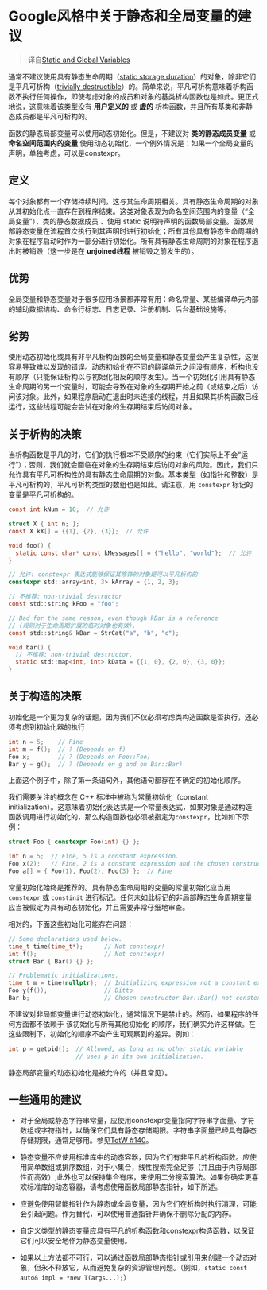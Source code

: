 # Google风格中关于静态和全局变量的建议

> 译自[Static and Global Variables](https://google.github.io/styleguide/cppguide.html#Static_and_Global_Variables)

通常不建议使用具有静态生命周期（[static storage duration](https://en.cppreference.com/w/cpp/language/storage_duration#Storage_duration)）的对象，除非它们是平凡可析构（[trivially destructible](https://en.cppreference.com/w/cpp/types/is_destructible)）的。简单来说，平凡可析构意味着析构函数不执行任何操作，即使考虑对象的成员和对象的基类析构函数也是如此。更正式地说，这意味着该类型没有 **用户定义的** 或 **虚的** 析构函数，并且所有基类和非静态成员都是平凡可析构的。

函数的静态局部变量可以使用动态初始化。但是，不建议对 **类的静态成员变量** 或 **命名空间范围内的变量** 使用动态初始化，一个例外情况是：如果一个全局变量的声明，单独考虑，可以是constexpr。

## 定义

每个对象都有一个存储持续时间，这与其生命周期相关。具有静态生命周期的对象从其初始化点一直存在到程序结束。这类对象表现为命名空间范围内的变量（“全局变量”）、类的静态数据成员 、使用 static 说明符声明的函数局部变量。函数局部静态变量在流程首次执行到其声明时进行初始化；所有其他具有静态生命周期的对象在程序启动时作为一部分进行初始化。所有具有静态生命周期的对象在程序退出时被销毁（这一步是在 **unjoined线程** 被销毁之前发生的）。

## 优势

全局变量和静态变量对于很多应用场景都非常有用：命名常量、某些编译单元内部的辅助数据结构、命令行标志、日志记录、注册机制、后台基础设施等。

## 劣势

使用动态初始化或具有非平凡析构函数的全局变量和静态变量会产生复杂性，这很容易导致难以发现的错误。动态初始化在不同的翻译单元之间没有顺序，析构也没有顺序（只能保证析构以与初始化相反的顺序发生）。当一个初始化引用具有静态生命周期的另一个变量时，可能会导致在对象的生存期开始之前（或结束之后）访问该对象。此外，如果程序启动在退出时未连接的线程，并且如果其析构函数已经运行，这些线程可能会尝试在对象的生存期结束后访问对象。

## 关于析构的决策

当析构函数是平凡的时，它们的执行根本不受顺序的约束（它们实际上不会“运行”）；否则，我们就会面临在对象的生存期结束后访问对象的风险。因此，我们只允许具有平凡可析构性的具有静态生命周期的对象。基本类型（如指针和整数）是平凡可析构的，平凡可析构类型的数组也是如此。请注意，用 `constexpr` 标记的变量是平凡可析构的。 

```c
const int kNum = 10;  // 允许

struct X { int n; };
const X kX[] = {{1}, {2}, {3}};  // 允许

void foo() {
  static const char* const kMessages[] = {"hello", "world"};  // 允许
}

// 允许: constexpr 表达式能够保证其修饰的对象是可以平凡析构的
constexpr std::array<int, 3> kArray = {1, 2, 3};
```

```c
// 不推荐: non-trivial destructor
const std::string kFoo = "foo";

// Bad for the same reason, even though kBar is a reference 
// (规则对于生命周期扩展的临时对象也有效).
const std::string& kBar = StrCat("a", "b", "c");

void bar() {
  // 不推荐: non-trivial destructor.
  static std::map<int, int> kData = {{1, 0}, {2, 0}, {3, 0}};
}
```

## 关于构造的决策

初始化是一个更为复杂的话题，因为我们不仅必须考虑类构造函数是否执行，还必须考虑到初始化器的执行

```c
int n = 5;    // Fine
int m = f();  // ? (Depends on f)
Foo x;        // ? (Depends on Foo::Foo)
Bar y = g();  // ? (Depends on g and on Bar::Bar)
```

上面这个例子中，除了第一条语句外，其他语句都存在不确定的初始化顺序。

我们需要关注的概念在 C++ 标准中被称为常量初始化（constant initialization）。这意味着初始化表达式是一个常量表达式，如果对象是通过构造函数调用进行初始化的，那么构造函数也必须被指定为`constexpr`，比如如下示例：

```c
struct Foo { constexpr Foo(int) {} };

int n = 5;  // Fine, 5 is a constant expression.
Foo x(2);   // Fine, 2 is a constant expression and the chosen constructor is constexpr.
Foo a[] = { Foo(1), Foo(2), Foo(3) };  // Fine
```

常量初始化始终是推荐的。具有静态生命周期的变量的常量初始化应当用 `constexpr` 或 `constinit` 进行标记。任何未如此标记的非局部静态生命周期变量应当被假定为具有动态初始化，并且需要非常仔细地审查。

相对的，下面这些初始化可能存在问题：

```c
// Some declarations used below.
time_t time(time_t*);      // Not constexpr!
int f();                   // Not constexpr!
struct Bar { Bar() {} };

// Problematic initializations.
time_t m = time(nullptr);  // Initializing expression not a constant expression.
Foo y(f());                // Ditto
Bar b;                     // Chosen constructor Bar::Bar() not constexpr.
```

不建议对非局部变量进行动态初始化，通常情况下是禁止的。然而，如果程序的任何方面都不依赖于 该初始化与所有其他初始化 的顺序，我们确实允许这样做。在这些限制下，初始化的顺序不会产生可观察到的差异。例如：

```c
int p = getpid();  // Allowed, as long as no other static variable
                   // uses p in its own initialization.
```

静态局部变量的动态初始化是被允许的（并且常见）。

## 一些通用的建议

* 对于全局或静态字符串常量，应使用constexpr变量指向字符串字面量、字符数组或字符指针，以确保它们具有静态存储期限。字符串字面量已经具有静态存储期限，通常足够用。参见[TotW #140](https://abseil.io/tips/140)。

* 静态变量不应使用标准库中的动态容器，因为它们有非平凡的析构函数。应使用简单数组或排序数组，对于小集合，线性搜索完全足够（并且由于内存局部性而高效）,此外也可以保持集合有序，来使用二分搜索算法。如果你确实更喜欢标准库的动态容器，请考虑使用函数局部静态指针，如下所述。

* 应避免使用智能指针作为静态或全局变量，因为它们在析构时执行清理，可能会引起问题。作为替代，可以使用普通指针并确保不删除分配的内存。

* 自定义类型的静态变量应具有平凡的析构函数和constexpr构造函数，以保证它们可以安全地作为静态变量使用。

* 如果以上方法都不可行，可以通过函数局部静态指针或引用来创建一个动态对象，但永不释放它，从而避免复杂的资源管理问题。（例如，`static const auto& impl = *new T(args...);`）
